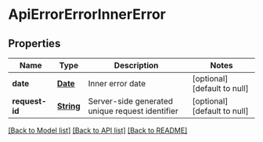 # ApiErrorErrorInnerError
## Properties

Name | Type | Description | Notes
------------ | ------------- | ------------- | -------------
**date** | [**Date**](DateTime.md) | Inner error date | [optional] [default to null]
**request-id** | [**String**](string.md) | Server-side generated unique request identifier | [optional] [default to null]

[[Back to Model list]](../README.md#documentation-for-models) [[Back to API list]](../README.md#documentation-for-api-endpoints) [[Back to README]](../README.md)

